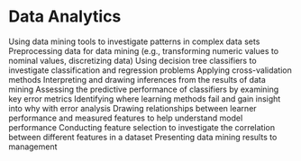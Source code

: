 # Data Analytics

Using data mining tools to investigate patterns in complex data sets
Preprocessing data for data mining (e.g., transforming numeric values to nominal values, discretizing data)
Using decision tree classifiers to investigate classification and regression problems
Applying cross-validation methods
Interpreting and drawing inferences from the results of data mining
Assessing the predictive performance of classifiers by examining key error metrics
Identifying where learning methods fail and gain insight into why with error analysis
Drawing relationships between learner performance and measured features to help understand model performance
Conducting feature selection to investigate the correlation between different features in a dataset
Presenting data mining results to management

